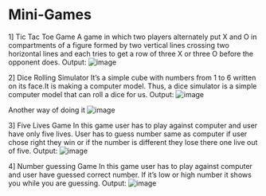 # Mini-Games

1] Tic Tac Toe Game
A game in which two players alternately put X and O in compartments of a figure formed by two vertical lines crossing two horizontal lines and each tries to get a row of three X or three O before the opponent does.
Output:
![image](https://user-images.githubusercontent.com/80107261/126738559-e98cc222-8a36-4a8f-8811-b1f315ad0fab.png)

2] Dice Rolling Simulator
It’s a simple cube with numbers from 1 to 6 written on its face.It is making a computer model. Thus, a dice simulator is a simple computer model that can roll a dice for us.
Output:
![image](https://user-images.githubusercontent.com/80107261/126738675-33109b51-f118-4be8-abdc-f63faf82c98f.png)

Another way of doing it 
![image](https://user-images.githubusercontent.com/80107261/126738189-7597a574-38e6-464b-ab8c-71ad054e0cf0.png)

3] Five Lives Game
In this game user has to play against computer and user have only five lives. User has to guess number same as computer if user chose right they win or if the number is different they lose there one live out of five.
Output:
![image](https://user-images.githubusercontent.com/80107261/126738911-3435dada-4879-43af-a968-109de6f49723.png)

4] Number guessing Game
In this game user has to play against computer and user have guessed correct number. If it’s low or high number it shows you while you are guessing.
Output:
![image](https://user-images.githubusercontent.com/80107261/126738960-d3d1e1b4-76c2-4e83-b3c7-a5b6e7a4e3be.png)

